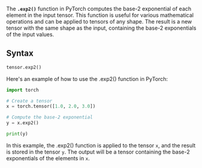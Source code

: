 The **`.exp2()`** function in PyTorch computes the base-2 exponential of each element in the input tensor. This function is useful for various mathematical operations and can be applied to tensors of any shape. The result is a new tensor with the same shape as the input, containing the base-2 exponentials of the input values.

## Syntax

```python
tensor.exp2()
```

Here's an example of how to use the .exp2() function in PyTorch:

```python
import torch

# Create a tensor
x = torch.tensor([1.0, 2.0, 3.0])

# Compute the base-2 exponential
y = x.exp2()

print(y)
```

In this example, the .exp2() function is applied to the tensor `x`, and the result is stored in the tensor `y`. The output will be a tensor containing the base-2 exponentials of the elements in `x`.